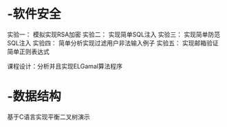 # -软件安全
实验一： 模拟实现RSA加密
实验二： 实现简单SQL注入
实验三： 实现简单防范SQL注入
实验四： 简单分析实现过滤用户非法输入例子
实验五： 实现邮箱验证简单正则表达式

课程设计：分析并且实现ELGamal算法程序

# -数据结构
基于C语言实现平衡二叉树演示
